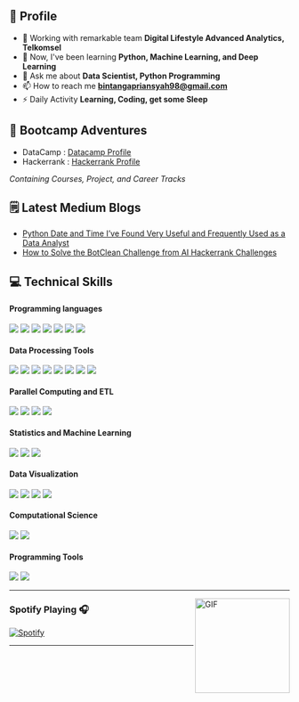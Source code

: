 ## 🧔 Profile

- 🔭 Working with remarkable team **Digital Lifestyle Advanced Analytics, Telkomsel**
- 🌱 Now, I've been learning **Python, Machine Learning, and Deep Learning**
- 💬 Ask me about **Data Scientist, Python Programming**
- 📫 How to reach me **bintangapriansyah98@gmail.com**
- ⚡ Daily Activity **Learning, Coding, get some Sleep**

## 🏫 Bootcamp Adventures

- DataCamp : [Datacamp Profile](https://www.datacamp.com/profile/bintangapriansyah98)
- Hackerrank : [Hackerrank Profile](https://www.hackerrank.com/bintangapriansy1)

*Containing Courses, Project, and Career Tracks*

## 🗒️ Latest Medium Blogs

- [Python Date and Time I’ve Found Very Useful and Frequently Used as a Data Analyst](https://python.plainenglish.io/python-date-and-time-ive-found-very-useful-and-frequently-used-as-data-analyst-556122a4da99)
- [How to Solve the BotClean Challenge from AI Hackerrank Challenges](https://python.plainenglish.io/breaking-ai-hackerrank-challenges-bot-clean-1ec7f7204fca)

## 💻 Technical Skills
#### Programming languages
![](https://img.shields.io/badge/Code-Python-informational?style=flat&logo=python&logoColor=white&color=6aa6f8)
![](https://img.shields.io/badge/Code-R-informational?style=flat&logo=R&logoColor=white&color=6aa6f8)
![](https://img.shields.io/badge/Code-SPSS-informational?style=flat&logo=spss&logoColor=white&color=6aa6f8)
![](https://img.shields.io/badge/Shell-Bash-informational?style=flat&logo=gnu-bash&logoColor=white&color=6aa6f8)
![](https://img.shields.io/badge/Code-JavaScript-informational?style=flat&logo=javascript&logoColor=white&color=6aa6f8)
![](https://img.shields.io/badge/Code-C++-informational?style=flat&logo=cplusplus&logoColor=white&color=6aa6f8)
![](https://img.shields.io/badge/Code-VisualBasic-informational?style=flat&logo=visualbasic&logoColor=white&color=6aa6f8)

#### Data Processing Tools
![](https://img.shields.io/badge/RDBMS-HiveQL-informational?style=flat&logo=hive&logoColor=white&color=6aa6f8)
![](https://img.shields.io/badge/Python-Pandas-informational?style=flat&logo=pandas&logoColor=white&color=6aa6f8)
![](https://img.shields.io/badge/Python-Dask-informational?style=flat&logo=dask&logoColor=white&color=6aa6f8)
![](https://img.shields.io/badge/RDBMS-MySQL-informational?style=flat&logo=mysql&logoColor=white&color=6aa6f8)
![](https://img.shields.io/badge/RDBMS-PostgreSQL-informational?style=flat&logo=postgresql&logoColor=white&color=6aa6f8)
![](https://img.shields.io/badge/MS-Excel-informational?style=flat&logo=microsoft&logoColor=white&color=6aa6f8)
![](https://img.shields.io/badge/RDBMS-Scala-informational?style=flat&logo=scala&logoColor=white&color=6aa6f8)
![](https://img.shields.io/badge/DB-mongoDB-informational?style=flat&logo=mongoDB&logoColor=white&color=6aa6f8)

#### Parallel Computing and ETL
![](https://img.shields.io/badge/BigData-ApacheHadoop-informational?style=flat&logo=apachehadoop&logoColor=white&color=6aa6f8)
![](https://img.shields.io/badge/BigData-ApacheSpark-informational?style=flat&logo=apachespark&logoColor=white&color=6aa6f8)
![](https://img.shields.io/badge/ETL-Pentaho-informational?style=flat&logo=pentaho&logoColor=white&color=6aa6f8)
![](https://img.shields.io/badge/ETL-ApacheAirflow-informational?style=flat&logo=apacheairflow&logoColor=white&color=6aa6f8)

#### Statistics and Machine Learning
![](https://img.shields.io/badge/Python-Scipy-informational?style=flat&logo=scipy&logoColor=white&color=6aa6f8)
![](https://img.shields.io/badge/Python-statsmodels-informational?style=flat&logo=statsmodels&logoColor=white&color=6aa6f8)
![](https://img.shields.io/badge/Python-sklearn-informational?style=flat&logo=scikitlearn&logoColor=white&color=6aa6f8)

#### Data Visualization
![](https://img.shields.io/badge/Python-Matplotlib-informational?style=flat&logo=matplotlib&logoColor=white&color=6aa6f8)
![](https://img.shields.io/badge/Python-Seaborn-informational?style=flat&logo=seaborn&logoColor=white&color=6aa6f8)
![](https://img.shields.io/badge/Microsoft-ThinkCell-informational?style=flat&logo=thinkcell&logoColor=white&color=6aa6f8)
![](https://img.shields.io/badge/Python-Bokeh-informational?style=flat&logo=bokeh&logoColor=white&color=6aa6f8)

#### Computational Science
![](https://img.shields.io/badge/Linux-Gromacs-informational?style=flat&logo=gromacs&logoColor=white&color=6aa6f8)
![](https://img.shields.io/badge/Linux-VMD-informational?style=flat&logo=vmd&logoColor=white&color=6aa6f8)

#### Programming Tools
![](https://img.shields.io/badge/Editor-VIM-informational?style=flat&logo=vim&logoColor=white&color=6aa6f8)
![](https://img.shields.io/badge/Editor-Jupyter-informational?style=flat&logo=jupyter&logoColor=white&color=6aa6f8)

---

<img align="right" alt="GIF" height="170px" src="https://media.giphy.com/media/J5B1Y8QZnzXXbLQIBu/giphy.gif" />

### Spotify Playing 🎧

[![Spotify](https://novatorem.bgstatic.vercel.app/api/spotify)](https://open.spotify.com/user/11153360645)

---


